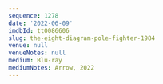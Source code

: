```yaml
---
sequence: 1278
date: '2022-06-09'
imdbId: tt0086606
slug: the-eight-diagram-pole-fighter-1984
venue: null
venueNotes: null
medium: Blu-ray
mediumNotes: Arrow, 2022
---
```


